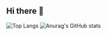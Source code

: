 ## Hi there 👋
![Top Langs](https://github-readme-stats.vercel.app/api/top-langs/?username=Ox2021)
![Anurag's GitHub stats](https://github-readme-stats.vercel.app/api?username=Ox2021)
